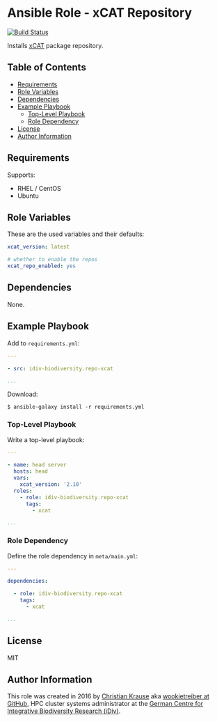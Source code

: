 Ansible Role - xCAT Repository
==============================

[![Build Status](https://travis-ci.org/idiv-biodiversity/ansible-role-repo-xcat.svg?branch=master)](https://travis-ci.org/idiv-biodiversity/ansible-role-repo-xcat)

Installs [xCAT][] package repository.

Table of Contents
-----------------

<!-- toc -->

- [Requirements](#requirements)
- [Role Variables](#role-variables)
- [Dependencies](#dependencies)
- [Example Playbook](#example-playbook)
  * [Top-Level Playbook](#top-level-playbook)
  * [Role Dependency](#role-dependency)
- [License](#license)
- [Author Information](#author-information)

<!-- tocstop -->

Requirements
------------

Supports:

- RHEL / CentOS
- Ubuntu

Role Variables
--------------

These are the used variables and their defaults:

```yml
xcat_version: latest

# whether to enable the repos
xcat_repo_enabled: yes
```

Dependencies
------------

None.

Example Playbook
----------------

Add to `requirements.yml`:

```yml
---

- src: idiv-biodiversity.repo-xcat

...
```

Download:

```console
$ ansible-galaxy install -r requirements.yml
```

### Top-Level Playbook

Write a top-level playbook:

```yml
---

- name: head server
  hosts: head
  vars:
    xcat_version: '2.10'
  roles:
    - role: idiv-biodiversity.repo-xcat
      tags:
        - xcat

...
```

### Role Dependency

Define the role dependency in `meta/main.yml`:

```yml
---

dependencies:

  - role: idiv-biodiversity.repo-xcat
    tags:
      - xcat

...
```

License
-------

MIT

Author Information
------------------

This role was created in 2016 by [Christian Krause][author] aka [wookietreiber at GitHub][wookietreiber], HPC cluster systems administrator at the [German Centre for Integrative Biodiversity Research (iDiv)][idiv].


[author]: https://www.idiv.de/en/groups_and_people/employees/details/61.html
[idiv]: https://www.idiv.de/
[wookietreiber]: https://github.com/wookietreiber
[xCAT]: http://xcat.org/
